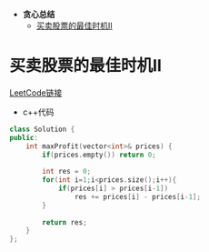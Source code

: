 * **贪心总结**
   * [买卖股票的最佳时机II](#买卖股票的最佳时机II)
   
   
# 买卖股票的最佳时机II
[LeetCode链接](https://leetcode-cn.com/problems/best-time-to-buy-and-sell-stock-ii/)


* c++代码

```c++
class Solution {
public:
    int maxProfit(vector<int>& prices) {
        if(prices.empty()) return 0;
        
        int res = 0;
        for(int i=1;i<prices.size();i++){
            if(prices[i] > prices[i-1])
                res += prices[i] - prices[i-1];
        }
        
        return res;
    }
};
```
